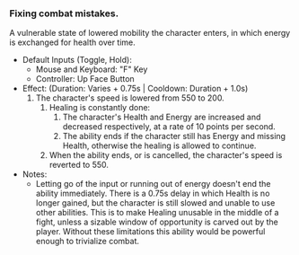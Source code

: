 ### Fixing combat mistakes.

A vulnerable state of lowered mobility the character enters, in which energy is exchanged for health over time.

- Default Inputs (Toggle, Hold):
    - Mouse and Keyboard: "F" Key
    - Controller: Up Face Button
- Effect: (Duration: Varies + 0.75s | Cooldown: Duration + 1.0s)
    1.  The character's speed is lowered from 550 to 200.
        1.  Healing is constantly done:
            1.  The character's Health and Energy are increased and decreased respectively, at a rate of 10 points per second.
            2.  The ability ends if the character still has Energy and missing Health, otherwise the healing is allowed to continue.
        3.  When the ability ends, or is cancelled, the character's speed is reverted to 550.
- Notes:
    - Letting go of the input or running out of energy doesn't end the ability immediately. There is a 0.75s delay in which Health is no longer gained, but the character is still slowed and unable to use other abilities. This is to make Healing unusable in the middle of a fight, unless a sizable window of opportunity is carved out by the player. Without these limitations this ability would be powerful enough to trivialize combat.
